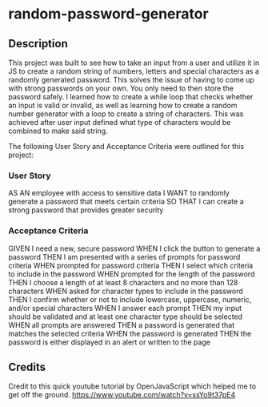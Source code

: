 # random-password-generator

## Description

This project was built to see how to take an input from a user and utilize it in JS to create a random string of numbers, letters and special characters as a randomly generated password. 
This solves the issue of having to come up with strong passwords on your own. You only need to then store the password safely. 
I learned how to create a while loop that checks whether an input is valid or invalid, as well as learning how to create a random number generator with a loop to create a string of characters. This was achieved after user input defined what type of characters would be combined to make said string. 

The following User Story and Acceptance Criteria were outlined for this project:

### User Story

AS AN employee with access to sensitive data
I WANT to randomly generate a password that meets certain criteria
SO THAT I can create a strong password that provides greater security

### Acceptance Criteria

GIVEN I need a new, secure password
WHEN I click the button to generate a password
THEN I am presented with a series of prompts for password criteria
WHEN prompted for password criteria
THEN I select which criteria to include in the password
WHEN prompted for the length of the password
THEN I choose a length of at least 8 characters and no more than 128 characters
WHEN asked for character types to include in the password
THEN I confirm whether or not to include lowercase, uppercase, numeric, and/or special characters
WHEN I answer each prompt
THEN my input should be validated and at least one character type should be selected
WHEN all prompts are answered
THEN a password is generated that matches the selected criteria
WHEN the password is generated
THEN the password is either displayed in an alert or written to the page

## Credits

Credit to this quick youtube tutorial by OpenJavaScript which helped me to get off the ground. https://www.youtube.com/watch?v=ssYo9t37pE4
